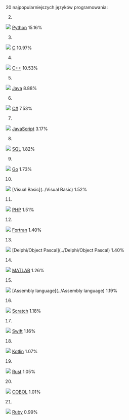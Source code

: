 20 najpopularniejszych języków programowania:

2.
![](https://www.tiobe.com/wp-content/themes/tiobe/tiobe-index/images/Python.png)
[Python](../Python)
15.16%

3.
![](https://www.tiobe.com/wp-content/themes/tiobe/tiobe-index/images/C.png)
[C](../C)
10.97%

4.
![](https://www.tiobe.com/wp-content/themes/tiobe/tiobe-index/images/C__.png)
[C++](../C++)
10.53%

5.
![](https://www.tiobe.com/wp-content/themes/tiobe/tiobe-index/images/Java.png)
[Java](../Java)
8.88%

6.
![](https://www.tiobe.com/wp-content/themes/tiobe/tiobe-index/images/C_.png)
[C#](../C#)
7.53%

7.
![](https://www.tiobe.com/wp-content/themes/tiobe/tiobe-index/images/JavaScript.png)
[JavaScript](../JavaScript)
3.17%

8.
![](https://www.tiobe.com/wp-content/themes/tiobe/tiobe-index/images/SQL.png)
[SQL](../SQL)
1.82%

9.
![](https://www.tiobe.com/wp-content/themes/tiobe/tiobe-index/images/Go.png)
[Go](../Go)
1.73%

10.
![](https://www.tiobe.com/wp-content/themes/tiobe/tiobe-index/images/Visual_Basic.png)
[Visual Basic](../Visual Basic)
1.52%

11.
![](https://www.tiobe.com/wp-content/themes/tiobe/tiobe-index/images/PHP.png)
[PHP](../PHP)
1.51%

12.
![](https://www.tiobe.com/wp-content/themes/tiobe/tiobe-index/images/Fortran.png)
[Fortran](../Fortran)
1.40%

13.
![](https://www.tiobe.com/wp-content/themes/tiobe/tiobe-index/images/Delphi_Object_Pascal.png)
[Delphi/Object Pascal](../Delphi/Object Pascal)
1.40%

14.
![](https://www.tiobe.com/wp-content/themes/tiobe/tiobe-index/images/MATLAB.png)
[MATLAB](../MATLAB)
1.26%

15.
![](https://www.tiobe.com/wp-content/themes/tiobe/tiobe-index/images/Assembly_language.png)
[Assembly language](../Assembly language)
1.19%

16.
![](https://www.tiobe.com/wp-content/themes/tiobe/tiobe-index/images/Scratch.png)
[Scratch](../Scratch)
1.18%

17.
![](https://www.tiobe.com/wp-content/themes/tiobe/tiobe-index/images/Swift.png)
[Swift](../Swift)
1.16%

18.
![](https://www.tiobe.com/wp-content/themes/tiobe/tiobe-index/images/Kotlin.png)
[Kotlin](../Kotlin)
1.07%

19.
![](https://www.tiobe.com/wp-content/themes/tiobe/tiobe-index/images/Rust.png)
[Rust](../Rust)
1.05%

20.
![](https://www.tiobe.com/wp-content/themes/tiobe/tiobe-index/images/COBOL.png)
[COBOL](../COBOL)
1.01%

21.
![](https://www.tiobe.com/wp-content/themes/tiobe/tiobe-index/images/Ruby.png)
[Ruby](../Ruby)
0.99%

